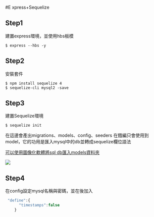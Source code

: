 #E xpress+Sequelize 
## Step1
建置express環境，並使用hbs板模
```
$ express --hbs -y
```

## Step2
安裝套件
```
$ npm install sequelize 4 
$ sequelize-cli mysql2 -save
```

## Step3
建置Sequelize環境
```
$ sequelize init
```
在這邊會產出migrations、models、config、seeders
在餓編只會使用到model，它的功用是匯入mysql中的db並轉成sequelize欄位語法

[可以使用圖像化軟體將sql db匯入models資料夾](https://github.com/andyforever/sequelizer)


<img src="Screenshoot/img1.png">

## Step4
在config設定mysql名稱與密碼，並在後加入
```js
 "define":{
      "timestamps":false
    }
```


